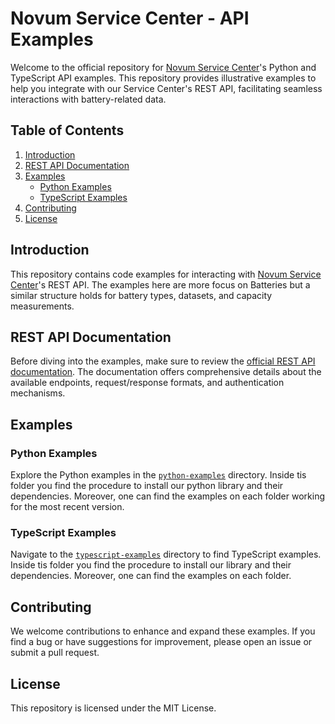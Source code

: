# Novum Service Center - API Examples

Welcome to the official repository for [Novum Service Center](https://novum-batteries.com)'s Python and TypeScript API examples. This repository provides illustrative examples to help you integrate with our Service Center's REST API, facilitating seamless interactions with battery-related data.

## Table of Contents

1. [Introduction](#introduction)
2. [REST API Documentation](#rest-api-documentation)
3. [Examples](#examples)
   - [Python Examples](#python-examples)
   - [TypeScript Examples](#typescript-examples)
4. [Contributing](#contributing)
5. [License](#license)

## Introduction

This repository contains code examples for interacting with [Novum Service Center](https://novum-batteries.com)'s REST API. The examples here are more focus on Batteries but a similar structure holds for battery types, datasets, and capacity measurements.

## REST API Documentation

Before diving into the examples, make sure to review the [official REST API documentation](https://novum-batteries.com/documentation). The documentation offers comprehensive details about the available endpoints, request/response formats, and authentication mechanisms.

## Examples

### Python Examples

Explore the Python examples in the [`python-examples`](python) directory. Inside tis folder you find the procedure to install our python library and their dependencies. Moreover, one can find the examples on each folder working for the most recent version.

### TypeScript Examples

Navigate to the [`typescript-examples`](typescript) directory to find TypeScript examples. Inside tis folder you find the procedure to install our library and their dependencies. Moreover, one can find the examples on each folder.

## Contributing
We welcome contributions to enhance and expand these examples. If you find a bug or have suggestions for improvement, please open an issue or submit a pull request.

## License
This repository is licensed under the MIT License.